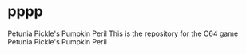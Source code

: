 # pppp
Petunia Pickle's Pumpkin Peril
This is the repository for the C64 game Petunia Pickle's Pumpkin Peril

